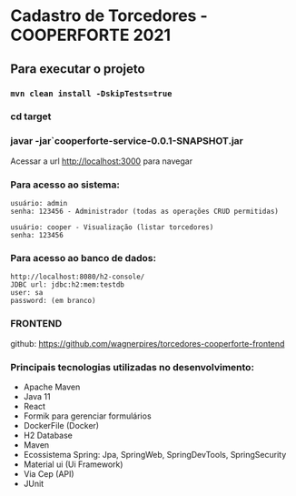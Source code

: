 # Cadastro de Torcedores - COOPERFORTE 2021

## Para executar o projeto

### `mvn clean install -DskipTests=true`
### cd target
### javar -jar`cooperforte-service-0.0.1-SNAPSHOT.jar

Acessar a url [http://localhost:3000](http://localhost:3000) para navegar

### Para acesso ao sistema:

    usuário: admin 
	senha: 123456 - Administrador (todas as operações CRUD permitidas)
	
	usuário: cooper - Visualização (listar torcedores)
	senha: 123456

### Para acesso ao banco de dados:

    http://localhost:8080/h2-console/
    JDBC url: jdbc:h2:mem:testdb
    user: sa
    password: (em branco)

### FRONTEND

github: https://github.com/wagnerpires/torcedores-cooperforte-frontend

### Principais tecnologias utilizadas no desenvolvimento:

* Apache Maven
* Java 11
* React
* Formik para gerenciar formulários
* DockerFile (Docker)
* H2 Database
* Maven
* Ecossistema Spring: Jpa, SpringWeb, SpringDevTools, SpringSecurity
* Material ui (Ui Framework)
* Via Cep (API)
* JUnit